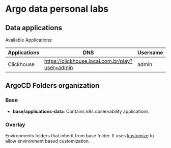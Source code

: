 # Argo data personal labs

## Data applications

Available Applications:

| Applications  | DNS | Username  | Password | Links |
| ------------- | ------------- | ------------- | ------------- | ------------- |
| Clickhouse | <https://clickhouse.local.com.br/play?user=admin> | admin | password | <https://clickhouse.com/> |

## ArgoCD Folders organization

### Base

- **base/applications-data**: Contains k8s observability applications

### Overlay

Environments folders that inherit from base folder. It uses [kustomize](https://github.com/kubernetes-sigs/kustomize) to allow environment based customization.
